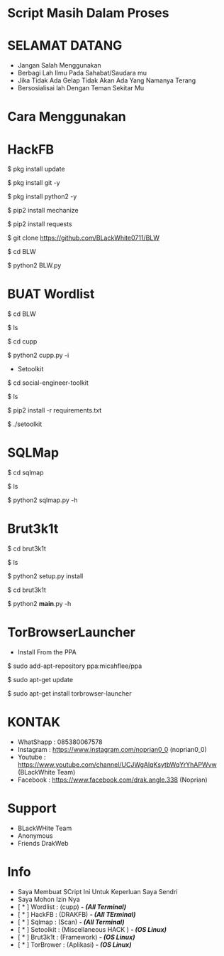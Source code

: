 #  Script Masih Dalam Proses

# SELAMAT DATANG 
- Jangan Salah Menggunakan
- Berbagi Lah Ilmu Pada Sahabat/Saudara mu
- Jika Tidak Ada Gelap Tidak Akan Ada Yang Namanya Terang
- Bersosialisai lah Dengan Teman Sekitar Mu

# Cara Menggunakan 
 
 # HackFB
 
$ pkg install update

$ pkg install git -y

$ pkg install python2 -y

$ pip2 install mechanize

$ pip2 install requests

$ git clone https://github.com/BLackWhite0711/BLW

$ cd BLW

$ python2 BLW.py


# BUAT Wordlist

$ cd BLW

$ ls

$ cd cupp

$ python2 cupp.py -i

- Setoolkit

$ cd social-engineer-toolkit

$ ls

$ pip2 install -r requirements.txt

$ ./setoolkit

# SQLMap

$ cd sqlmap

$ ls

$ python2 sqlmap.py -h

# Brut3k1t

$ cd brut3k1t

$ ls

$ python2 setup.py install

$ cd brut3k1t

$ python2 __main__.py -h

# TorBrowserLauncher

- Install From the PPA

$ sudo add-apt-repository ppa:micahflee/ppa

$ sudo apt-get update

$ sudo apt-get install torbrowser-launcher

# KONTAK
- WhatShapp : 085380067578
- Instagram : https://www.instagram.com/noprian0_0 (noprian0_0)
- Youtube   : https://www.youtube.com/channel/UCJWgAlqKsytbWqYrYhAPWvw (BLackWhite Team)
- Facebook  : https://www.facebook.com/drak.angle.338 (Noprian)

# Support
- BLackWHite Team
- Anonymous 
- Friends DrakWeb

# Info 
- Saya Membuat SCript Ini Untuk Keperluan Saya Sendri
- Saya Mohon Izin Nya
- [ * ] Wordlist  : (cupp)                __-  *(All Terminal)*__
- [ * ] HackFB    : (DRAKFB)              __-  *(All TErminal)*__
- [ * ] Sqlmap    : (Scan)                __-  *(All Terminal)*__
- [ * ] Setoolkit : (Miscellaneous HACK ) __- *(OS Linux)*__
- [ * ] Brut3k1t  : (Framework)           __- *(OS Linux)*__
- [ * ] TorBrower : (Aplikasi)            __- *(OS Linux)*__ 
